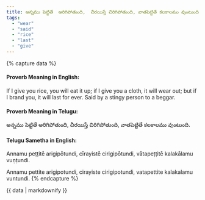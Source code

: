 ```yaml
---
title: అన్నము పెట్టితే  అరిగిపోతుంది,  చీరయిస్తే చిరిగిపోతుంది, వాతపెట్టితే కలకాలము వుంటుంది.
tags:
  - "wear"
  - "said"
  - "rice"
  - "last"
  - "give"
---
```


{% capture data %}
#### Proverb Meaning in English:
If I give you rice, you will eat it up; if I give you a cloth, it will wear out; but if I brand you, it will last for ever.
Said by a stingy person to a beggar.

#### Proverb Meaning in Telugu:
అన్నము పెట్టితే  అరిగిపోతుంది,  చీరయిస్తే చిరిగిపోతుంది, వాతపెట్టితే కలకాలము వుంటుంది.

#### Telugu Sametha in English:
Annamu peṭṭitē  arigipōtundi,  cīrayistē cirigipōtundi, vātapeṭṭitē kalakālamu vuṇṭundi.

Annamu pettite  arigipotundi,  cirayiste cirigipotundi, vatapettite kalakalamu vuntundi.
{% endcapture %}

{{ data | markdownify }}

